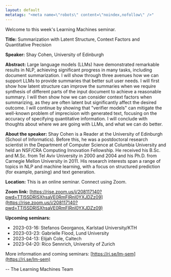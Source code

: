 ```yaml
---
layout: default
metatags: "<meta name=\"robots\" content=\"noindex,nofollow\" />"
---
```

Welcome to this week's Learning Machines seminar.

**Title:** Summarization with Latent Structure, Context Factors and Quantitative Precision

**Speaker:** Shay Cohen, University of Edinburgh

**Abstract:** Large language models (LLMs) have demonstrated remarkable results in NLP, achieving significant progress in many tasks, including document summarization. I will show through three avenues how we can support LLMs to provide summaries that better suit user needs. I will first show how latent structure can improve the summaries when we require synthesis of different parts of the input document to achieve a reasonable summary. I will then show how we can consider context factors when summarizing, as they are often latent but significantly affect the desired outcome. I will continue by showing that "verifier models" can mitigate the well-known problem of imprecision with generated text, focusing on the accuracy of specifying quantitative information. I will conclude with thoughts about where we are going with LLMs, and what we can do better.

**About the speaker:** Shay Cohen is a Reader at the University of Edinburgh (School of Informatics). Before this, he was a postdoctoral research scientist in the Department of Computer Science at Columbia University and held an NSF/CRA Computing Innovation Fellowship. He received his B.Sc. and M.Sc. from Tel Aviv University in 2000 and 2004 and his Ph.D. from Carnegie Mellon University in 2011. His research interests span a range of topics in NLP and machine learning, with a focus on structured prediction (for example, parsing) and text generation.

**Location:** This is an online seminar. Connect using Zoom.

**Zoom link:** [https://rise.zoom.us/j/208117140?pwd=TTl5SDRISXhsaVE0RmFIRnI0YXJDZz09](https://rise.zoom.us/j/208117140?pwd=TTl5SDRISXhsaVE0RmFIRnI0YXJDZz09)

**Upcoming seminars:**

* 2023-03-16: Stefanos Georganos, Karlstad University/KTH
* 2023-03-23: Gabrielle Flood, Lund University
* 2023-04-13: Elijah Cole, Caltech
* 2023-04-20: Rico Sennrich, University of Zurich

More information and coming seminars: [https://ri.se/lm-sem](https://ri.se/lm-sem)

-- The Learning Machines Team

